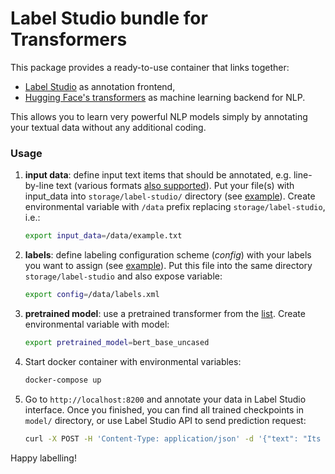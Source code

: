 # Label Studio bundle for Transformers

This package provides a ready-to-use container that links together:

- [Label Studio](https://github.com/heartexlabs/label-studio) as annotation frontend,
- [Hugging Face's transformers](https://github.com/huggingface/transformers) as machine learning backend for NLP.

This allows you to learn very powerful NLP models simply by annotating your textual data without any additional coding.


### Usage
1. **input data**: define input text items that should be annotated, e.g. line-by-line text (various formats [also supported](https://labelstud.io/guide/format.html#Input)). 
Put your file(s) with input_data into `storage/label-studio/` directory (see [example](storage/label-studio/example.txt)).
Create environmental variable with `/data` prefix replacing `storage/label-studio`, i.e.:
    ```bash
    export input_data=/data/example.txt
    ```
    
2. **labels**: define labeling configuration scheme (_config_) with your labels you want to assign (see [example](storage/label-studio/label.xml)).
Put this file into the same directory `storage/label-studio` and also expose variable:
    ```bash
    export config=/data/labels.xml
    ```

3. **pretrained model**: use a pretrained transformer from the [list](https://huggingface.co/models). 
Create environmental variable with model:
    ```bash
    export pretrained_model=bert_base_uncased
    ```

4. Start docker container with environmental variables:
    ```bash
    docker-compose up
    ```

5. Go to `http://localhost:8200` and annotate your data in Label Studio interface. Once you finished, you can find all trained checkpoints in `model/` directory,
or use Label Studio API to send prediction request:
    ```bash
    curl -X POST -H 'Content-Type: application/json' -d '{"text": "Its National Donut Day."}' http://localhost:8200/predict
    ```
 
Happy labelling!